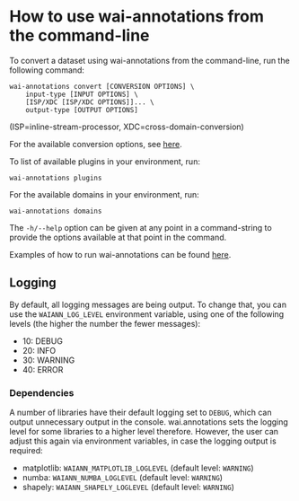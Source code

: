 # How to use wai-annotations from the command-line

To convert a dataset using wai-annotations from the command-line, run the following command:

```
wai-annotations convert [CONVERSION OPTIONS] \
    input-type [INPUT OPTIONS] \
    [ISP/XDC [ISP/XDC OPTIONS]]... \
    output-type [OUTPUT OPTIONS]
```

(ISP=inline-stream-processor, XDC=cross-domain-conversion)

For the available conversion options, see [here](conversion_options.md).

To list of available plugins in your environment, run:

```
wai-annotations plugins
```

For the available domains in your environment, run:

```
wai-annotations domains
```

The `-h/--help` option can be given at any point in a command-string to provide the options available at
that point in the command.

Examples of how to run wai-annotations can be found [here](examples_overview.md).

## Logging

By default, all logging messages are being output. To change that, you can use the `WAIANN_LOG_LEVEL` environment 
variable, using one of the following levels (the higher the number the fewer messages):

* 10: DEBUG
* 20: INFO
* 30: WARNING
* 40: ERROR

### Dependencies

A number of libraries have their default logging set to `DEBUG`, which can output
unnecessary output in the console. wai.annotations sets the logging level for
some libraries to a higher level therefore. However, the user can adjust this again 
via environment variables, in case the logging output is required:

* matplotlib: `WAIANN_MATPLOTLIB_LOGLEVEL` (default level: `WARNING`)
* numba: `WAIANN_NUMBA_LOGLEVEL` (default level: `WARNING`)
* shapely: `WAIANN_SHAPELY_LOGLEVEL` (default level: `WARNING`)
